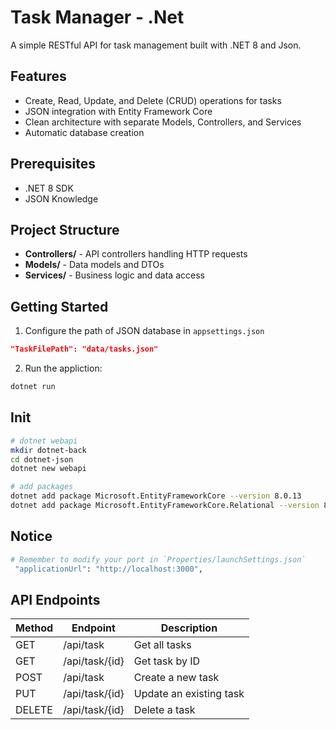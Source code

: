 # Task Manager - .Net
A simple RESTful API for task management built with .NET 8 and Json.

## Features

- Create, Read, Update, and Delete (CRUD) operations for tasks
- JSON integration with Entity Framework Core
- Clean architecture with separate Models, Controllers, and Services
- Automatic database creation

## Prerequisites

- .NET 8 SDK
- JSON Knowledge

## Project Structure

- **Controllers/** - API controllers handling HTTP requests
- **Models/** - Data models and DTOs
- **Services/** - Business logic and data access

## Getting Started

1. Configure the path of JSON database in `appsettings.json`
```json
"TaskFilePath": "data/tasks.json"
```

2. Run the appliction:
```bash
dotnet run
```

## Init
``` bash
# dotnet webapi
mkdir dotnet-back
cd dotnet-json
dotnet new webapi

# add packages
dotnet add package Microsoft.EntityFrameworkCore --version 8.0.13
dotnet add package Microsoft.EntityFrameworkCore.Relational --version 8.0.13
```

## Notice
``` bash
# Remember to modify your port in `Properties/launchSettings.json`
 "applicationUrl": "http://localhost:3000",
```

## API Endpoints

| Method | Endpoint      | Description         |
|--------|---------------|---------------------|
| GET    | /api/task      | Get all tasks       |
| GET    | /api/task/{id} | Get task by ID      |
| POST   | /api/task      | Create a new task   |
| PUT    | /api/task/{id} | Update an existing task |
| DELETE | /api/task/{id} | Delete a task       |